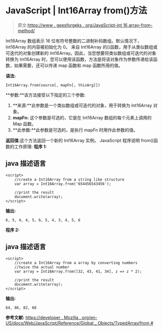 # JavaScript | Int16Array from()方法

> 原文:[https://www . geesforgeks . org/JavaScript-int 16 array-from-method/](https://www.geeksforgeeks.org/javascript-int16array-from-method/)

Int16Array 数组表示 16 位有符号整数的二进制补码数组。默认情况下，Int16Array 的内容被初始化为 0。
来自 Int16Array 的()函数，用于从类似数组或可迭代的对象创建新的 Int16Array。因此，当您想要将类似数组或可迭代的对象转换为 Int16Array 时，您可以使用该函数，方法是将该对象作为参数传递给该函数，如果需要，还可以传递 map 函数和 map 函数所用的值。

**语法:**

```
Int16Array.from(source[, mapFn[, thisArg]])
```

**参数:**该方法接受以下指定的三个参数:

1.  **来源:**此参数是一个类似数组或可迭代的对象，用于转换为 Int16Array 对象。
2.  **mapFn:** 这个参数是可选的，它是在 Int16Array 数组的每个元素上调用的 Map 函数。
3.  **此参数:**此参数是可选的，是执行 mapFn 时用作此参数的值。

**返回值**:这个方法返回一个新的 Int16Array 实例。
JavaScript 程序说明 from()函数的工作原理:
**程序 1:**

## java 描述语言

```
<script>
    //create a Int16Array from a string like structure
    var array = Int16Array.from('654456543456');

    //print the result
    document.write(array);
</script>
```

**输出:**

```
6, 5, 4, 4, 5, 6, 5, 4, 3, 4, 5, 6
```

**程序 2:**

## java 描述语言

```
<script>
    //create a Int16Array from a array by converting numbers
    //twice the actual number
    var array = Int16Array.from([32, 43, 41, 34], z => z * 2);

    //print the result
    document.write(array);
</script>
```

**输出:**

```
64, 86, 82, 68
```

**参考文献:**
[https://developer . Mozilla . org/en-US/docs/Web/JavaScript/Reference/Global _ Objects/TypedArray/from #](https://developer.mozilla.org/en-US/docs/Web/JavaScript/Reference/Global_Objects/TypedArray/from#)